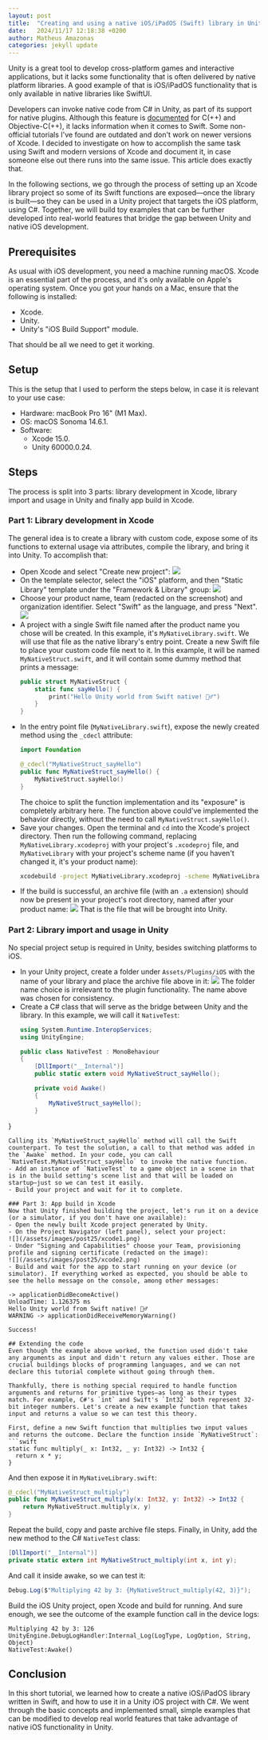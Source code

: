```yaml
---
layout: post
title:  "Creating and using a native iOS/iPadOS (Swift) library in Unity"
date:   2024/11/17 12:18:38 +0200
author: Matheus Amazonas
categories: jekyll update
---
```

Unity is a great tool to develop cross-platform games and interactive applications, but it lacks some functionality that is often delivered by native platform libraries. A good example of that is iOS/iPadOS functionality that is only available in native libraries like SwiftUI.

Developers can invoke native code from C# in Unity, as part of its support for native plugins. Although this feature is [documented](https://docs.unity3d.com/Manual/ios-native-plugin-create.html) for C(++) and Objective-C(++), it lacks information when it comes to Swift. Some non-official tutorials I've found are outdated and don't work on newer versions of Xcode. I decided to investigate on how to accomplish the same task using Swift and modern versions of Xcode and document it, in case someone else out there runs into the same issue. This article does exactly that.

In the following sections, we go through the process of setting up an Xcode library project so some of its Swift functions are exposed—once the library is built—so they can be used in a Unity project that targets the iOS platform, using C#. Together, we will build toy examples that can be further developed into real-world features that bridge the gap between Unity and native iOS development.


## Prerequisites
As usual with iOS development, you need a machine running macOS. Xcode is an essential part of the process, and it's only available on Apple's operating system. Once you got your hands on a Mac, ensure that the following is installed:
- Xcode.
- Unity.
- Unity's "iOS Build Support" module.

That should be all we need to get it working.

## Setup
This is the setup that I used to perform the steps below, in case it is relevant to your use case:
- Hardware: macBook Pro 16" (M1 Max).
- OS: macOS Sonoma 14.6.1.
- Software:
  - Xcode 15.0.
  - Unity 60000.0.24.

## Steps
The process is split into 3 parts: library development in Xcode, library import and usage in Unity and finally app build in Xcode.

### Part 1: Library development in Xcode
The general idea is to create a library with custom code, expose some of its functions to external usage via attributes, compile the library, and bring it into Unity. To accomplish that:
- Open Xcode and select "Create new project":
  ![](/assets/images/post25/step1.png)
- On the template selector, select the "iOS" platform, and then "Static Library" template under the "Framework & Library" group:
  ![](/assets/images/post25/step2.png)
- Choose your product name, team (redacted on the screenshot) and organization identifier. Select "Swift" as the language, and press "Next".
  ![](/assets/images/post25/step3.png)
- A project with a single Swift file named after the product name you chose will be created. In this example, it's `MyNativeLibrary.swift`. We will use that file as the native library's entry point. Create a new Swift file to place your custom code file next to it. In this example, it will be named `MyNativeStruct.swift`, and it will contain some dummy method that prints a message:
  ```swift
  public struct MyNativeStruct {
	  static func sayHello() {
		  print("Hello Unity world from Swift native! 🙋‍♂️")
	  }
  }
  ```
- In the entry point file (`MyNativeLibrary.swift`), expose the newly created method using the `_cdecl` attribute:
  ```swift
  import Foundation

  @_cdecl("MyNativeStruct_sayHello")
  public func MyNativeStruct_sayHello() {
	  MyNativeStruct.sayHello()
  }
  ```
  The choice to split the function implementation and its "exposure" is completely arbitrary here. The function above could've implemented the behavior directly, without the need to call `MyNativeStruct.sayHello()`.
- Save your changes. Open the terminal and `cd` into the Xcode's project directory. Then run the following command, replacing  `MyNativeLibrary.xcodeproj` with your project's `.xcodeproj` file, and `MyNativeLibrary` with your project's scheme name (if you haven't changed it, it's your product name):
  ```bash
  xcodebuild -project MyNativeLibrary.xcodeproj -scheme MyNativeLibrary -configuration Release -sdk iphoneos CONFIGURATION_BUILD_DIR=.
  ```
- If the build is successful, an archive file (with an `.a` extension) should now be present in your project's root directory, named after your product name:
  ![](/assets/images/post25/archive.png)
  That is the file that will be brought into Unity.

### Part 2: Library import and usage in Unity
No special project setup is required in Unity, besides switching platforms to iOS.
- In your Unity project, create a folder under `Assets/Plugins/iOS` with the name of your library and place the archive file above in it:
  ![](/assets/images/post25/unity1.png) 
  The folder name choice is irrelevant to the plugin functionality. The name above was chosen for consistency.
- Create a C# class that will serve as the bridge between Unity and the library. In this example, we will call it `NativeTest`:
  ```csharp
  using System.Runtime.InteropServices;  
  using UnityEngine;  
  
  public class NativeTest : MonoBehaviour  
  {  
	  [DllImport("__Internal")]  
	  public static extern void MyNativeStruct_sayHello();  
  
	  private void Awake()  
	  {  
		  MyNativeStruct_sayHello();  
	  }  
}
  ```
Calling its `MyNativeStruct_sayHello` method will call the Swift counterpart. To test the solution, a call to that method was added in the `Awake` method. In your code, you can call `NativeTest.MyNativeStruct_sayHello` to invoke the native function.
- Add an instance of `NativeTest` to a game object in a scene in that is in the build setting's scene list and that will be loaded on startup—just so we can test it easily.
- Build your project and wait for it to complete.

### Part 3: App build in Xcode
Now that Unity finished building the project, let's run it on a device (or a simulator, if you don't have one available):
- Open the newly built Xcode project generated by Unity.
- On the Project Navigator (left panel), select your project:
  ![](/assets/images/post25/xcode1.png)
- Under "Signing and Capabilities" choose your Team, provisioning profile and signing certificate (redacted on the image):
  ![](/assets/images/post25/xcode2.png)
- Build and wait for the app to start running on your device (or simulator). If everything worked as expected, you should be able to see the hello message on the console, among other messages:
  ```
    -> applicationDidBecomeActive()
    UnloadTime: 1.126375 ms
    Hello Unity world from Swift native! 🙋‍♂️
    WARNING -> applicationDidReceiveMemoryWarning() 
  ```
  Success!

## Extending the code
Even though the example above worked, the function used didn't take any arguments as input and didn't return any values either. Those are crucial buildings blocks of programming languages, and we can not declare this tutorial complete without going through them.

Thankfully, there is nothing special required to handle function arguments and returns for primitive types—as long as their types match. For example, C#'s `int` and Swift's `Int32` both represent 32-bit integer numbers. Let's create a new example function that takes input and returns a value so we can test this theory. 

First, define a new Swift function that multiplies two input values and returns the outcome. Declare the function inside `MyNativeStruct`:
```swift
static func multiply(_ x: Int32, _ y: Int32) -> Int32 {
    return x * y;
}
```
And then expose it in `MyNativeLibrary.swift`:
```swift
@_cdecl("MyNativeStruct_multiply")
public func MyNativeStruct_multiply(x: Int32, y: Int32) -> Int32 {
    return MyNativeStruct.multiply(x, y)
}
```
Repeat the build, copy and paste archive file steps. Finally, in Unity, add the new method to the C# `NativeTest` class:
```csharp
[DllImport("__Internal")]  
private static extern int MyNativeStruct_multiply(int x, int y);
```
And call it inside awake, so we can test it:
```csharp
Debug.Log($"Multiplying 42 by 3: {MyNativeStruct_multiply(42, 3)}");
```
Build the iOS Unity project, open Xcode and build for running. And sure enough, we see the outcome of the example function call in the device logs:
```
Multiplying 42 by 3: 126
UnityEngine.DebugLogHandler:Internal_Log(LogType, LogOption, String, Object)
NativeTest:Awake()
```

## Conclusion
In this short tutorial, we learned how to create a native iOS/iPadOS library written in Swift, and how to use it in a Unity iOS project with C#. We went through the basic concepts and implemented small, simple examples that can be modified to develop real world features that take advantage of native iOS functionality in Unity.